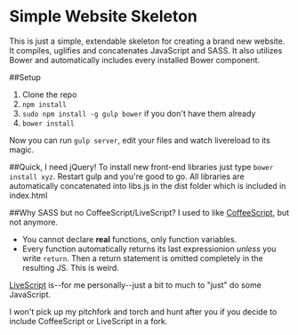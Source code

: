 Simple Website Skeleton
================

This is just a simple, extendable skeleton for creating a brand new website. It compiles, uglifies and concatenates JavaScript and SASS. It also utilizes Bower and automatically includes every installed Bower component.

##Setup
1. Clone the repo
2. ```npm install```
4. ```sudo npm install -g gulp bower``` if you don't have them already
3. ```bower install```

Now you can run ```gulp server```, edit your files and watch livereload to its magic.

##Quick, I need jQuery!
To install new front-end libraries just type ```bower install xyz```. Restart gulp and you're good to go. All libraries are automatically concatenated into libs.js in the dist folder which is included in index.html

##Why SASS but no CoffeeScript/LiveScript?
I used to like [CoffeeScript](http://coffeescript.org/), but not anymore.
- You cannot declare **real** functions, only function variables.
- Every function automatically returns its last expressionion *unless* you write ```return```. Then a return statement is omitted completely in the resulting JS. This is weird.

[LiveScript](http://livescript.net/) is--for me personally--just a bit to much to "just" do some JavaScript.

I won't pick up my pitchfork and torch and hunt after you if you decide to include CoffeeScript or LiveScript in a fork.
